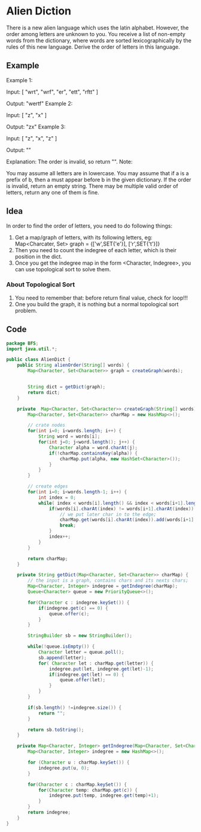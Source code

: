 # Alien Diction

There is a new alien language which uses the latin alphabet. However, the order among letters are unknown to you. You receive a list of non-empty words from the dictionary, where words are sorted lexicographically by the rules of this new language. Derive the order of letters in this language.
## Example
Example 1:

Input:
[
  "wrt",
  "wrf",
  "er",
  "ett",
  "rftt"
]

Output: "wertf"
Example 2:

Input:
[
  "z",
  "x"
]

Output: "zx"
Example 3:

Input:
[
  "z",
  "x",
  "z"
] 

Output: "" 

Explanation: The order is invalid, so return "".
Note:

You may assume all letters are in lowercase.
You may assume that if a is a prefix of b, then a must appear before b in the given dictionary.
If the order is invalid, return an empty string.
There may be multiple valid order of letters, return any one of them is fine.

## Idea
In order to find the order of letters, you need to do following things:  
1. Get a map/graph of letters, with its following letters, eg:  
    Map<Charcater, Set<Character>> graph = {['w',SET{'e'}], ['r',SET{'t'}]}  
2. Then you need to count the indegree of each letter, which is their position in the dict.
3. Once you get the indegree map in the form <Character, Indegree>, you can use topological sort to solve them.

### About Topological Sort
1. You need to remember that: before return final value, check for loop!!!
2. One you build the graph, it is nothing but a normal topological sort problem.

## Code
```java
package BFS;
import java.util.*;

public class AlienDict {
    public String alienOrder(String[] words) {
        Map<Character, Set<Character>> graph = createGraph(words);


        String dict = getDict(graph);
        return dict;
    }

    private  Map<Character, Set<Character>> createGraph(String[] words) {
        Map<Character, Set<Character>> charMap = new HashMap<>();

        // crate nodes
        for(int i=0; i<words.length; i++) {
            String word = words[i];
            for(int j=0; j<word.length(); j++) {
                Character alpha = word.charAt(j);
                if(!charMap.containsKey(alpha)) {
                    charMap.put(alpha, new HashSet<Character>());
                }
            }
        }

        // create edges
        for(int i=0; i<words.length-1; i++) {
            int index = 0;
            while( index < words[i].length() && index < words[i+1].length() ) {
                if(words[i].charAt(index) != words[i+1].charAt(index)) {
                    // we put later char in to the edge;
                    charMap.get(words[i].charAt(index)).add(words[i+1].charAt(index));
                    break;
                }
                index++;
            }
        }

        return charMap;
    }

    private String getDict(Map<Character, Set<Character>> charMap) {
        // the input is a graph, contains chars and its nexts chars;
        Map<Character, Integer> indegree = getIndegree(charMap);
        Queue<Character> queue = new PriorityQueue<>();

        for(Character c : indegree.keySet()) {
            if(indegree.get(c) == 0) {
                queue.offer(c);
            }
        }

        StringBuilder sb = new StringBuilder();

        while(!queue.isEmpty()) {
            Character letter = queue.poll();
            sb.append(letter);
            for( Character let : charMap.get(letter)) {
                indegree.put(let, indegree.get(let)-1);
                if(indegree.get(let) == 0) {
                    queue.offer(let);
                }
            }
        }

        if(sb.length() !=indegree.size()) {
            return "";
        }

        return sb.toString();
    }

    private Map<Character, Integer> getIndegree(Map<Character, Set<Character>> charMap) {
        Map<Character, Integer> indegree = new HashMap<>();

        for (Character u : charMap.keySet()) {
            indegree.put(u, 0);
        }

        for(Character c : charMap.keySet()) {
            for(Character temp: charMap.get(c)) {
                indegree.put(temp, indegree.get(temp)+1);
            }
        }
        return indegree;
    }
}

```